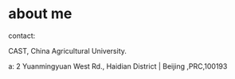 # about me

contact: 

CAST, China Agricultural University.

a: 2 Yuanmingyuan West Rd., Haidian District | Beijing ,PRC,100193
